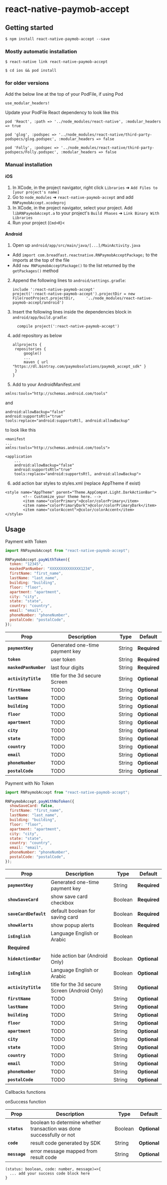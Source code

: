 # react-native-paymob-accept

## Getting started

`$ npm install react-native-paymob-accept --save`

### Mostly automatic installation

`$ react-native link react-native-paymob-accept`

`$ cd ios && pod install`

### for older versions

Add the below line at the top of your PodFile, if using Pod

`use_modular_headers!`

Update your PodFile React dependency to look like this

`pod 'React', :path => '../node_modules/react-native', :modular_headers => true`

`pod 'glog', :podspec => '../node_modules/react-native/third-party-podspecs/glog.podspec', :modular_headers => false`

`pod 'Folly', :podspec => '../node_modules/react-native/third-party-podspecs/Folly.podspec', :modular_headers => false`

### Manual installation

#### iOS

1. In XCode, in the project navigator, right click `Libraries` ➜ `Add Files to [your project's name]`
2. Go to `node_modules` ➜ `react-native-paymob-accept` and add `RNPaymobAccept.xcodeproj`
3. In XCode, in the project navigator, select your project. Add `libRNPaymobAccept.a` to your project's `Build Phases` ➜ `Link Binary With Libraries`
4. Run your project (`Cmd+R`)<

#### Android

1. Open up `android/app/src/main/java/[...]/MainActivity.java`

- Add `import com.breadfast.reactnative.RNPaymobAcceptPackage;` to the imports at the top of the file
- Add `new RNPaymobAcceptPackage()` to the list returned by the `getPackages()` method

2. Append the following lines to `android/settings.gradle`:
   ```
   include ':react-native-paymob-accept'
   project(':react-native-paymob-accept').projectDir = new File(rootProject.projectDir, 	'../node_modules/react-native-paymob-accept/android')
   ```
3. Insert the following lines inside the dependencies block in `android/app/build.gradle`:
   ```
     compile project(':react-native-paymob-accept')
   ```
4. add repository as below
   ```
   allprojects {
   	repositories {
   		google()
   		...
   		maven { url "https://dl.bintray.com/paymobsolutions/paymob_accept_sdk" }
   	}
   }
   ```
5. Add to your AndroidManifest.xml

```
xmlns:tools="http://schemas.android.com/tools"
```

and

```
android:allowBackup="false"
android:supportsRtl="true"
tools:replace="android:supportsRtl, android:allowBackup"
```

to look like this

```
<manifest
...
xmlns:tools="http://schemas.android.com/tools">

<application
    ...
    android:allowBackup="false"
    android:supportsRtl="true"
    tools:replace="android:supportsRtl, android:allowBackup">
```

6. add action bar styles to styles.xml (replace AppTheme if exist)

```
<style name="AppTheme" parent="Theme.AppCompat.Light.DarkActionBar">
        <!-- Customize your theme here. -->
        <item name="colorPrimary">@color/colorPrimary</item>
        <item name="colorPrimaryDark">@color/colorPrimaryDark</item>
        <item name="colorAccent">@color/colorAccent</item>
</style>
```

## Usage

Payment with Token

```javascript
import RNPaymobAccept from "react-native-paymob-accept";

RNPaymobAccept.payWithToken({
  token: "12345",
  maskedPanNumber: "XXXXXXXXXXXXXX1234",
  firstName: "first_name",
  lastName: "last_name",
  building: "building",
  floor: "floor",
  apartment: "apartment",
  city: "city",
  state: "state",
  country: "country",
  email: "email",
  phoneNumber: "phoneNumber",
  postalCode: "postalCode",
});
```

| Prop                  | Description                    | Type   | Default      |
| --------------------- | ------------------------------ | ------ | ------------ |
| **`paymentKey`**      | Generated one-time payment key | String | **Required** |
| **`token`**           | user token                     | String | **Required** |
| **`maskedPanNumber`** | last four digits               | String | **Required** |
| **`activityTitle`**   | title for the 3d secure Screen | String | **Optional** |
| **`firstName`**       | TODO                           | String | **Optional** |
| **`lastName`**        | TODO                           | String | **Optional** |
| **`building`**        | TODO                           | String | **Optional** |
| **`floor`**           | TODO                           | String | **Optional** |
| **`apartment`**       | TODO                           | String | **Optional** |
| **`city`**            | TODO                           | String | **Optional** |
| **`state`**           | TODO                           | String | **Optional** |
| **`country`**         | TODO                           | String | **Optional** |
| **`email`**           | TODO                           | String | **Optional** |
| **`phoneNumber`**     | TODO                           | String | **Optional** |
| **`postalCode`**      | TODO                           | String | **Optional** |

Payment with No Token

```javascript
import RNPaymobAccept from "react-native-paymob-accept";

RNPaymobAccept.payWithNoToken({
  showSaveCard: false,
  firstName: "first_name",
  lastName: "last_name",
  building: "building",
  floor: "floor",
  apartment: "apartment",
  city: "city",
  state: "state",
  country: "country",
  email: "email",
  phoneNumber: "phoneNumber",
  postalCode: "postalCode",
});
```

| Prop                  | Description                                   | Type    | Default      |
| --------------------- | --------------------------------------------- | ------- | ------------ |
| **`paymentKey`**      | Generated one-time payment key                | String  | **Required** |
| **`showSaveCard`**    | show save card checkbox                       | Boolean | **Required** |
| **`saveCardDefault`** | default boolean for saving card               | Boolean | **Required** |
| **`showAlerts`**      | show popup alerts                             | Boolean | **Required** |
| **`isEnglish`**       | Language English or Arabic                    | Boolean |
| **Required**          |
| **`hideActionBar`**   | hide action bar (Android Only)                | Boolean | **Optional** |
| **`isEnglish`**       | Language English or Arabic                    | Boolean | **Optional** |
| **`activityTitle`**   | title for the 3d secure Screen (Android Only) | String  | **Optional** |
| **`firstName`**       | TODO                                          | String  | **Optional** |
| **`lastName`**        | TODO                                          | String  | **Optional** |
| **`building`**        | TODO                                          | String  | **Optional** |
| **`floor`**           | TODO                                          | String  | **Optional** |
| **`apartment`**       | TODO                                          | String  | **Optional** |
| **`city`**            | TODO                                          | String  | **Optional** |
| **`state`**           | TODO                                          | String  | **Optional** |
| **`country`**         | TODO                                          | String  | **Optional** |
| **`email`**           | TODO                                          | String  | **Optional** |
| **`phoneNumber`**     | TODO                                          | String  | **Optional** |
| **`postalCode`**      | TODO                                          | String  | **Optional** |

Callbacks functions

onSuccess function

| Prop          | Description                                                           | Type    | Default      |
| ------------- | --------------------------------------------------------------------- | ------- | ------------ |
| **`status`**  | boolean to determine whether transaction was done successfully or not | Boolean | **Optional** |
| **`code`**    | result code generated by SDK                                          | String  | **Optional** |
| **`message`** | error message mapped from result code                                 | String  | **Optional** |

```
(status: boolean, code: number, message)=>{
  ... add your success code block here
}
```
